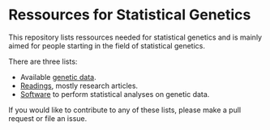 # Ressources for Statistical Genetics

This repository lists ressources needed for statistical genetics and is mainly aimed for people starting in the field of statistical genetics. 

There are three lists:

- Available [genetic data](statgen-data.md).
- [Readings](statgen-reading.md), mostly research articles.
- [Software](statgen-software.md) to perform statistical analyses on genetic data.

If you would like to contribute to any of these lists, please make a pull request or file an issue.

